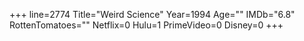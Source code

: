 +++
line=2774
Title="Weird Science"
Year=1994
Age=""
IMDb="6.8"
RottenTomatoes=""
Netflix=0
Hulu=1
PrimeVideo=0
Disney=0
+++

